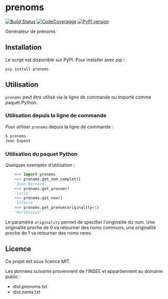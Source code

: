 # prenoms

[![Build Status](https://travis-ci.com/cnovel/prenoms.svg?branch=master)](https://travis-ci.com/cnovel/prenoms) [![CodeCoveragge](https://codecov.io/gh/cnovel/prenoms/branch/master/graph/badge.svg)](https://codecov.io/gh/cnovel/prenoms) [![PyPI version](https://badge.fury.io/py/prenoms.svg)](https://badge.fury.io/py/prenoms)

Générateur de prénoms

## Installation

Le script est disponible sur PyPI. Pour installer avec pip :

    pip install prenoms

## Utilisation
`prenoms` peut être utilisé via la ligne de commande ou importé comme paquet Python.

### Utilisation depuis la ligne de commande
Pour utiliser `prenoms` depuis la ligne de commande :

```bash
$ prenoms
Jean Dupont
```

### Utilisation du paquet Python
Quelques exemples d'utilisation :

```python
    >>> import prenoms
    >>> prenoms.get_nom_complet()
    'Jean Bernard'
    >>> prenoms.get_prenom()
    'Lucie'
    >>> prenoms.get_nom()
    'Lefevre'
    >>> prenoms.get_prenom(originality=1)
    'Hortensius'
```


Le paramètre `originality` permet de spécifier l'originalité du nom. Une originalité proche de 0 va retourner des noms communs, une originalité proche de 1 va retourner des noms rares.

## Licence
Ce projet est sous licence MIT.

Les données suivante proviennent de l'INSEE et appartiennent au domaine public :

- dist.prenoms.txt
- dist.noms.txt